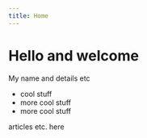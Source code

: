 ```yaml
---
title: Home
---
```


# Hello and welcome

My name and details etc

* cool stuff
* more cool stuff
* more cool stuff

articles etc. here
